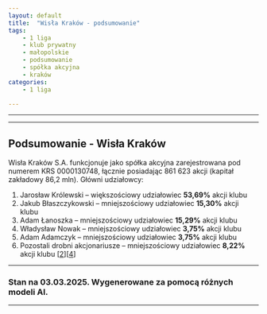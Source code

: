 ```yaml
---
layout: default
title:  "Wisła Kraków - podsumowanie"
tags: 
    - 1 liga
    - klub prywatny
    - małopolskie
    - podsumowanie
    - spółka akcyjna
    - kraków
categories:
    - 1 liga

---
```

[2]: https://przegladsportowy.onet.pl/pilka-nozna/1-liga/zmiany-w-wisle-krakow-jakub-blaszczykowski-odsprzedal-udzialy/j9mec72
[4]: https://pl.wikipedia.org/wiki/Wis%C5%82a_Krak%C3%B3w_(pi%C5%82ka_no%C5%BCna)

---

---

## Podsumowanie - Wisła Kraków
Wisła Kraków S.A. funkcjonuje jako spółka akcyjna zarejestrowana pod numerem KRS 0000130748, łącznie posiadając 861 623 akcji (kapitał zakładowy 86,2 mln). 
Główni udziałowcy:

1.  Jarosław Królewski – większościowy udziałowiec **53,69%** akcji klubu
2.  Jakub Błaszczykowski – mniejszościowy udziałowiec **15,30%** akcji klubu
3. Adam Łanoszka – mniejszościowy udziałowiec **15,29%** akcji klubu
4.  Władysław Nowak – mniejszościowy udziałowiec **3,75%** akcji klubu
5.  Adam Adamczyk – mniejszościowy udziałowiec **3,75%** akcji klubu
6. Pozostali drobni akcjonariusze – mniejszościowy udziałowiec **8,22%** akcji klubu \[[2]\]\[[4]\]

--- 
### Stan na 03.03.2025. Wygenerowane za pomocą różnych modeli AI.
---